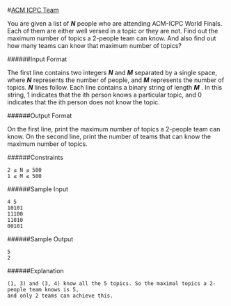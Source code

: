 #[ACM ICPC Team](https://www.hackerrank.com/challenges/acm-icpc-team)

You are given a list of **_N_** people who are attending ACM-ICPC World Finals. Each of them are either well versed in a topic or they are not. Find out the maximum number of topics a 2-people team can know. And also find out how many teams can know that maximum number of topics?

######Input Format

The first line contains two integers **_N_**  and **_M_**  separated by a single space, where **_N_**  represents the number of people, and **_M_**  represents the number of topics. **_N_**  lines follow.
Each line contains a binary string of length **_M_** . In this string, 1 indicates that the ith person knows a particular topic, and 0 indicates that the ith person does not know the topic.

######Output Format

On the first line, print the maximum number of topics a 2-people team can know.
On the second line, print the number of teams that can know the maximum number of topics.

######Constraints
```shell
2 ≤ N ≤ 500 
1 ≤ M ≤ 500
```
######Sample Input
```shell
4 5
10101
11100
11010
00101
```
######Sample Output
```
5
2
```
######Explanation
```shell
(1, 3) and (3, 4) know all the 5 topics. So the maximal topics a 2-people team knows is 5,
and only 2 teams can achieve this.
```
